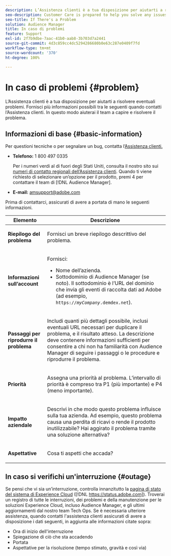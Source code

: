 ```yaml
---
description: L’Assistenza clienti è a tua disposizione per aiutarti a risolvere eventuali problemi. Fornisci più informazioni possibili tra le seguenti quando contatti l’Assistenza clienti. In questo modo aiuterai il team a capire e risolvere il problema.
seo-description: Customer Care is prepared to help you solve any issues that might arise. Provide as much of this information as you can when contacting Customer Care. This will help the team understand and resolve your issue.
seo-title: If There's a Problem
solution: Audience Manager
title: In caso di problemi
feature: Support
exl-id: 2f7b9dbe-7aac-41b0-aab8-3b703d7a2441
source-git-commit: 4d3c859cc4dc5294286680b0e63c287e0409f7fd
workflow-type: tm+mt
source-wordcount: '370'
ht-degree: 100%

---
```


# In caso di problemi {#problem}

L’Assistenza clienti è a tua disposizione per aiutarti a risolvere eventuali problemi. Fornisci più informazioni possibili tra le seguenti quando contatti l’Assistenza clienti. In questo modo aiuterai il team a capire e risolvere il problema.

## Informazioni di base {#basic-information}

<!-- 

r_problem.xml

 -->

Per questioni tecniche o per segnalare un bug, contatta l’[Assistenza clienti.](https://helpx.adobe.com/it/marketing-cloud/contact-support.html)

* **Telefono:** 1 800 497 0335

  Per i numeri verdi al di fuori degli Stati Uniti, consulta il nostro sito sui [numeri di contatto regionali dell’Assistenza clienti](https://helpx.adobe.com/it/contact/dma-external/DMACustomeCareRegionalPhoneNumbers.html). Quando ti viene richiesto di selezionare un’opzione per il prodotto, premi 4 per contattare il team di [!DNL Audience Manager].

* **E-mail:** amsupport@adobe.com

Prima di contattarci, assicurati di avere a portata di mano le seguenti informazioni.

<table id="table_28E76031E2804265B1A48AB2659F68F0"> 
 <thead> 
  <tr> 
   <th colname="col1" class="entry"> Elemento </th> 
   <th colname="col2" class="entry"> Descrizione </th> 
  </tr>
 </thead>
 <tbody> 
  <tr> 
   <td colname="col1"> <p><b>Riepilogo del problema</b> </p> </td> 
   <td colname="col2"> <p>Fornisci un breve riepilogo descrittivo del problema. </p> </td> 
  </tr> 
  <tr> 
   <td colname="col1"> <p><b>Informazioni sull’account</b> </p> </td> 
   <td colname="col2"> <p>Fornisci: </p> <p> 
     <ul id="ul_6ACF6EF2165C4041A891FF36D78BBA63"> 
      <li id="li_86573CAAE8454BE6BDF44F9A8281FF95">Nome dell’azienda. </li> 
      <li id="li_8259BB738BA84A13982A8E84BCF56B2A">Sottodominio di <span class="keyword">Audience Manager</span> (se noto). Il sottodominio è l’URL del dominio che invia gli eventi di raccolta dati ad <span class="keyword">Adobe</span> (ad esempio, <code>https://<i>myCompany</i>.demdex.net</code>). </li> 
     </ul> </p> </td> 
  </tr> 
  <tr> 
   <td colname="col1"> <p><b>Passaggi per riprodurre il problema</b> </p> </td> 
   <td colname="col2"> <p>Includi quanti più dettagli possibile, inclusi eventuali URL necessari per duplicare il problema, e il risultato atteso. La descrizione deve contenere informazioni sufficienti per consentire a chi non ha familiarità con <span class="keyword">Audience Manager</span> di seguire i passaggi o le procedure e riprodurre il problema. </p> </td> 
  </tr> 
  <tr> 
   <td colname="col1"> <p><b>Priorità</b> </p> </td> 
   <td colname="col2"> <p>Assegna una priorità al problema. L’intervallo di priorità è compreso tra P1 (più importante) e P4 (meno importante). </p> </td> 
  </tr> 
  <tr> 
   <td colname="col1"> <p><b>Impatto aziendale</b> </p> </td> 
   <td colname="col2"> <p>Descrivi in che modo questo problema influisce sulla tua azienda. Ad esempio, questo problema causa una perdita di ricavi o rende il prodotto inutilizzabile? Hai aggirato il problema tramite una soluzione alternativa? </p> </td> 
  </tr> 
  <tr> 
   <td colname="col1"> <p><b>Aspettative</b> </p> </td> 
   <td colname="col2"> <p>Cosa ti aspetti che accada? </p> </td> 
  </tr> 
 </tbody> 
</table>

## In caso si verifichi un&#39;interruzione {#outage}

Se pensi che vi sia un’interruzione, controlla innanzitutto la [pagina di stato del sistema di Experience Cloud](https://status.adobe.com) ([!DNL https://status.adobe.com]). Troverai un registro di tutte le interruzioni, dei problemi e della manutenzione per le soluzioni Experience Cloud, incluso Audience Manager, e gli ultimi aggiornamenti dal nostro team Tech Ops. Se è necessaria ulteriore assistenza, quando contatti l&#39;assistenza clienti assicurati di avere a disposizione i dati seguenti, in aggiunta alle informazioni citate sopra:

* Ora di inizio dell&#39;interruzione
* Spiegazione di ciò che sta accadendo
* Portata
* Aspettative per la risoluzione (tempo stimato, gravità e così via)
